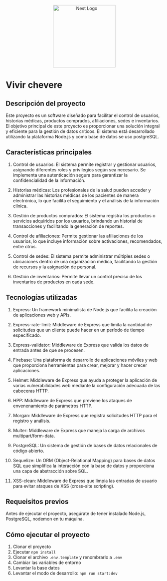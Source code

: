 <p align="center">
  <a href="https://expressjs.com/" target="blank"><img src="https://miro.medium.com/v2/resize:fit:1400/1*XP-mZOrIqX7OsFInN2ngRQ.png" width="200" alt="Nest Logo" /></a>
</p>

# Vivir chevere

## Descripción del proyecto

Este proyecto es un software diseñado para facilitar el control de usuarios, historias médicas, productos comprados, afiliaciones, sedes e inventarios. El objetivo principal de este proyecto es proporcionar una solución integral y eficiente para la gestión de datos críticos. El sistema está desarrollado utilizando la plataforma Node.js y como base de datos se uso postgreSQL.

## Características principales

1. Control de usuarios: El sistema permite registrar y gestionar usuarios, asignando diferentes roles y privilegios según sea necesario. Se implementa una autenticación segura para garantizar la confidencialidad de la información.

2. Historias médicas: Los profesionales de la salud pueden acceder y administrar las historias médicas de los pacientes de manera electrónica, lo que facilita el seguimiento y el análisis de la información clínica.

3. Gestión de productos comprados: El sistema registra los productos o servicios adquiridos por los usuarios, brindando un historial de transacciones y facilitando la generación de reportes.

4. Control de afiliaciones: Permite gestionar las afiliaciones de los usuarios, lo que incluye información sobre activaciones, recomendados, entre otros.

5. Control de sedes: El sistema permite administrar múltiples sedes o ubicaciones dentro de una organización médica, facilitando la gestión de recursos y la asignación de personal.

6. Gestión de inventarios: Permite llevar un control preciso de los inventarios de productos en cada sede.

## Tecnologías utilizadas

1. Express: Un framework minimalista de Node.js que facilita la creación de aplicaciones web y APIs.

2. Express-rate-limit: Middleware de Express que limita la cantidad de solicitudes que un cliente puede hacer en un período de tiempo especificado.

3. Express-validator: Middleware de Express que valida los datos de entrada antes de que se procesen.

4. Firebase: Una plataforma de desarrollo de aplicaciones móviles y web que proporciona herramientas para crear, mejorar y hacer crecer aplicaciones.

5. Helmet: Middleware de Express que ayuda a proteger la aplicación de varias vulnerabilidades web mediante la configuración adecuada de las cabeceras HTTP.

6. HPP: Middleware de Express que previene los ataques de envenenamiento de parámetros HTTP.

7. Morgan: Middleware de Express que registra solicitudes HTTP para el registro y análisis.

8. Multer: Middleware de Express que maneja la carga de archivos multipart/form-data.

9. PostgreSQL: Un sistema de gestión de bases de datos relacionales de código abierto.

10. Sequelize: Un ORM (Object-Relational Mapping) para bases de datos SQL que simplifica la interacción con la base de datos y proporciona una capa de abstracción sobre SQL.

11. XSS-clean: Middleware de Express que limpia las entradas de usuario para evitar ataques de XSS (cross-site scripting).

## Requeisitos previos

Antes de ejecutar el proyecto, asegúrate de tener instalado Node.js, PostgreSQL, nodemon en tu máquina.

## Cómo ejecutar el proyecto

1. Clonar el proyecto
2. Ejecutar `npm install`
3. Clonar el archivo `.env.template` y renombrarlo a `.env`
4. Cambiar las variables de entorno
5. Levantar la base datos
6. Levantar el modo de desarrollo: `npm run start:dev`
